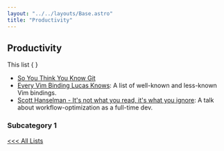 ```yaml
---
layout: "../../layouts/Base.astro"
title: "Productivity"
---
```


## Productivity

This list { }

- [So You Think You Know Git](https://www.youtube.com/watch?v=aolI_Rz0ZqY)
- [Every Vim Binding Lucas Knows](https://scharenbroch.dev/blog/vim-bindings/): A list of well-known and less-known Vim bindings.
- [Scott Hanselman - It's not what you read, it's what you ignore](https://youtube.com/watch?v=IWPgUn8tL8s): A talk about workflow-optimization as a full-time dev.

### Subcategory 1

[<<< All Lists](/resources/)